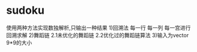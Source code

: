 # sudoku

使用两种方法实现数独解析,只输出一种结果
1)回溯法 每一行 每一列 每一宫进行回溯求解
2)舞蹈链 
  2.1未优化的舞蹈链
  2.2优化过的舞蹈链算法
3)输入为vector 9*9的大小

